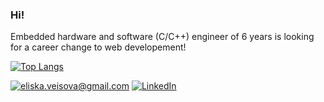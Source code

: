 ### Hi!

Embedded hardware and software (C/C++) engineer of 6 years is looking for a career change to web developement!
 
 [![Top Langs](https://github-readme-stats.vercel.app/api/top-langs/?username=panvicka&hide=html,c&layout=compact)](https://github.com/anuraghazra/github-readme-stats)
 
 
 <a href="mailto:eliska.veisova@gmail.com">![eliska.veisova@gmail.com](https://img.shields.io/badge/Gmail-D14836?style=for-the-badge&logo=gmail&logoColor=white)</a>
 <a href="https://www.linkedin.com/in/eliska-veisova-143a37233/">![LinkedIn](https://img.shields.io/badge/LinkedIn-0077B5?style=for-the-badge&logo=linkedin&logoColor=white)</a>
 
 

<!--
**panvicka/panvicka** is a ✨ _special_ ✨ repository because its `README.md` (this file) appears on your GitHub profile.

Here are some ideas to get you started:

- 🔭 I’m currently working on ...
- 🌱 I’m currently learning ...
- 👯 I’m looking to collaborate on ...
- 🤔 I’m looking for help with ...
- 💬 Ask me about ...
- 📫 How to reach me: ...
- 😄 Pronouns: ...
- ⚡ Fun fact: ...
-->
